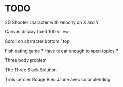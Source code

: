 # TODO

2D Shooter character with velocity on X and Y

Canvas display fixed 100 vh vw

Scroll on character bottom / top

Fish eating game ? Have to eat enough to open topics ?

Three body problem

The Three Stack Solution

Trois cercles Rouge Bleu Jaune avec color blending
